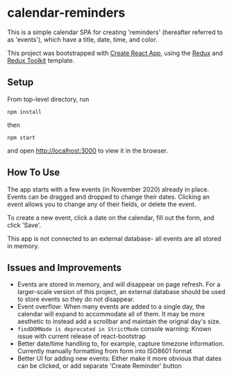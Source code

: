# calendar-reminders
This is a simple calendar SPA for creating 'reminders' (hereafter referred to as 'events'), which have a title, date, time, and color.

This project was bootstrapped with [Create React App](https://github.com/facebook/create-react-app), using the [Redux](https://redux.js.org/) and [Redux Toolkit](https://redux-toolkit.js.org/) template.

## Setup
From top-level directory, run

```npm install```

then

```npm start```

and open [http://localhost:3000](http://localhost:3000) to view it in the browser.

## How To Use
The app starts with a few events (in November 2020) already in place. Events can be dragged and dropped to change their dates. Clicking an event allows you to change any of their fields, or delete the event.

To create a new event, click a date on the calendar, fill out the form, and click 'Save'.

This app is not connected to an external database- all events are all stored in memory.

## Issues and Improvements
- Events are stored in memory, and will disappear on page refresh. For a larger-scale version of this project, an external database should be used to store events so they do not disappear.
- Event overflow: When many events are added to a single day, the calendar will expand to accommodate all of them. It may be more aesthetic to instead add a scrollbar and maintain the orignal day's size.
- `findDOMNode is deprecated in StrictMode` console warning: Known issue with current release of react-bootstrap
- Better date/time handling to, for example, capture timezone information. Currently manually formatting from form into ISO8601 format
- Better UI for adding new events: Either make it more obvious that dates can be clicked, or add separate 'Create Reminder' button
